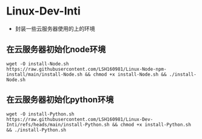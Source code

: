 # Linux-Dev-Inti 
- 封装一些云服务器使用的上的环境
## 在云服务器初始化node环境
```
wget -O install-Node.sh https://raw.githubusercontent.com/LSH160981/Linux-Node-npm-install/main/install-Node.sh && chmod +x install-Node.sh && ./install-Node.sh
```
## 在云服务器初始化python环境
```
wget -O install-Python.sh https://raw.githubusercontent.com/LSH160981/Linux-Dev-Inti/refs/heads/main/install-Python.sh && chmod +x install-Python.sh && ./install-Python.sh
```
